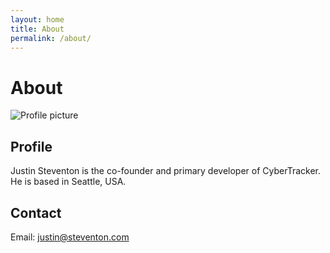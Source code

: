```yaml
---
layout: home
title: About
permalink: /about/
---
```

# About

![Profile picture](/ctdoc/assets/img/AboutJustin.png "Profile picture")

## Profile
Justin Steventon is the co-founder and primary developer of CyberTracker. He is based in Seattle, USA.

## Contact
Email: [justin@steventon.com](mailto:justin@steventon.com)